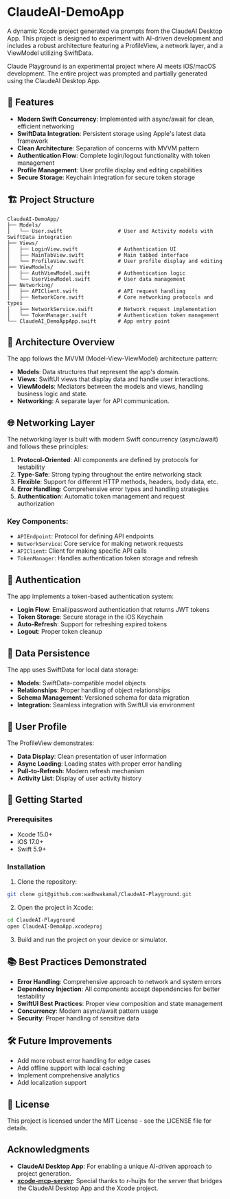 # ClaudeAI-DemoApp

A dynamic Xcode project generated via prompts from the ClaudeAI Desktop App. This project is designed to experiment with AI-driven development and includes a robust architecture featuring a ProfileView, a network layer, and a ViewModel utilizing SwiftData.

Claude Playground is an experimental project where AI meets iOS/macOS development. The entire project was prompted and partially generated using the ClaudeAI Desktop App.

## 📱 Features

- **Modern Swift Concurrency**: Implemented with async/await for clean, efficient networking
- **SwiftData Integration**: Persistent storage using Apple's latest data framework
- **Clean Architecture**: Separation of concerns with MVVM pattern
- **Authentication Flow**: Complete login/logout functionality with token management
- **Profile Management**: User profile display and editing capabilities
- **Secure Storage**: Keychain integration for secure token storage

## 🏗️ Project Structure

```
ClaudeAI-DemoApp/
├── Models/
│   └── User.swift                  # User and Activity models with SwiftData integration
├── Views/
│   ├── LoginView.swift             # Authentication UI
│   ├── MainTabView.swift           # Main tabbed interface
│   └── ProfileView.swift           # User profile display and editing
├── ViewModels/
│   ├── AuthViewModel.swift         # Authentication logic
│   └── UserViewModel.swift         # User data management
├── Networking/
│   ├── APIClient.swift             # API request handling
│   ├── NetworkCore.swift           # Core networking protocols and types
│   ├── NetworkService.swift        # Network request implementation
│   └── TokenManager.swift          # Authentication token management
└── ClaudeAI_DemoAppApp.swift       # App entry point
```

## 🔄 Architecture Overview

The app follows the MVVM (Model-View-ViewModel) architecture pattern:

- **Models**: Data structures that represent the app's domain.
- **Views**: SwiftUI views that display data and handle user interactions.
- **ViewModels**: Mediators between the models and views, handling business logic and state.
- **Networking**: A separate layer for API communication.

## 🌐 Networking Layer

The networking layer is built with modern Swift concurrency (async/await) and follows these principles:

1. **Protocol-Oriented**: All components are defined by protocols for testability
2. **Type-Safe**: Strong typing throughout the entire networking stack
3. **Flexible**: Support for different HTTP methods, headers, body data, etc.
4. **Error Handling**: Comprehensive error types and handling strategies
5. **Authentication**: Automatic token management and request authorization

### Key Components:

- `APIEndpoint`: Protocol for defining API endpoints
- `NetworkService`: Core service for making network requests
- `APIClient`: Client for making specific API calls
- `TokenManager`: Handles authentication token storage and refresh

## 🔐 Authentication

The app implements a token-based authentication system:

- **Login Flow**: Email/password authentication that returns JWT tokens
- **Token Storage**: Secure storage in the iOS Keychain
- **Auto-Refresh**: Support for refreshing expired tokens
- **Logout**: Proper token cleanup

## 💾 Data Persistence

The app uses SwiftData for local data storage:

- **Models**: SwiftData-compatible model objects
- **Relationships**: Proper handling of object relationships
- **Schema Management**: Versioned schema for data migration
- **Integration**: Seamless integration with SwiftUI via environment

## 👤 User Profile

The ProfileView demonstrates:

- **Data Display**: Clean presentation of user information
- **Async Loading**: Loading states with proper error handling
- **Pull-to-Refresh**: Modern refresh mechanism
- **Activity List**: Display of user activity history

## 🚀 Getting Started

### Prerequisites

- Xcode 15.0+
- iOS 17.0+
- Swift 5.9+

### Installation

1. Clone the repository:

```bash
git clone git@github.com:wadhwakamal/ClaudeAI-Playground.git
```

2. Open the project in Xcode:

```bash
cd ClaudeAI-Playground
open ClaudeAI-DemoApp.xcodeproj
```

3. Build and run the project on your device or simulator.

## 📚 Best Practices Demonstrated

- **Error Handling**: Comprehensive approach to network and system errors
- **Dependency Injection**: All components accept dependencies for better testability
- **SwiftUI Best Practices**: Proper view composition and state management
- **Concurrency**: Modern async/await pattern usage
- **Security**: Proper handling of sensitive data

## 🛠️ Future Improvements

- Add more robust error handling for edge cases
- Add offline support with local caching
- Implement comprehensive analytics
- Add localization support

## 📄 License

This project is licensed under the MIT License - see the LICENSE file for details.

## Acknowledgments

- **ClaudeAI Desktop App**: For enabling a unique AI-driven approach to project generation.
- **[xcode-mcp-server](https://github.com/r-huijts/xcode-mcp-server)**: Special thanks to r-huijts for the server that bridges the ClaudeAI Desktop App and the Xcode project.
